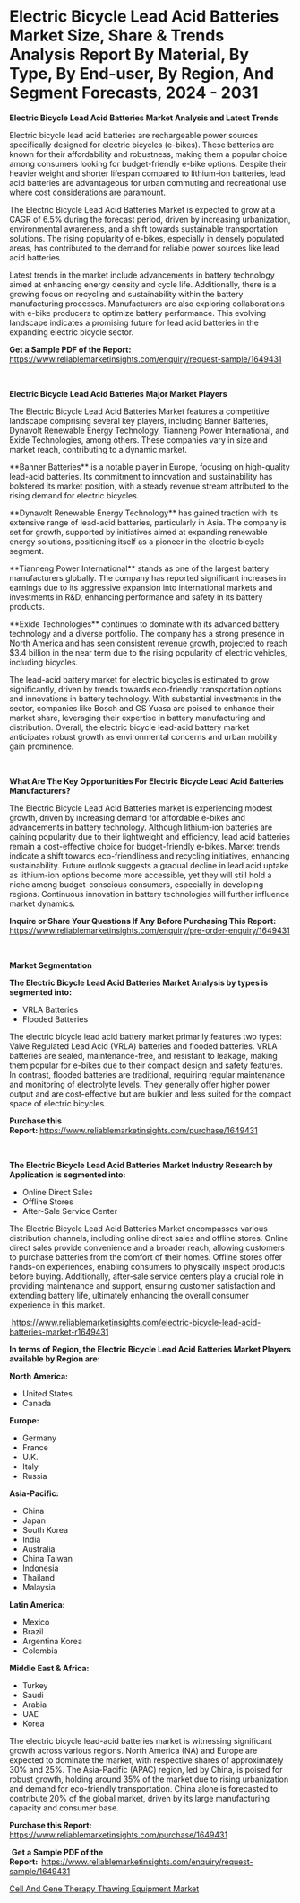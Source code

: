 <p><h1>Electric Bicycle Lead Acid Batteries Market Size, Share & Trends Analysis Report By Material, By Type, By End-user, By Region, And Segment Forecasts, 2024 - 2031</h1></p><p><strong>Electric Bicycle Lead Acid Batteries Market Analysis and Latest Trends</strong></p>
<p><p>Electric bicycle lead acid batteries are rechargeable power sources specifically designed for electric bicycles (e-bikes). These batteries are known for their affordability and robustness, making them a popular choice among consumers looking for budget-friendly e-bike options. Despite their heavier weight and shorter lifespan compared to lithium-ion batteries, lead acid batteries are advantageous for urban commuting and recreational use where cost considerations are paramount.</p><p>The Electric Bicycle Lead Acid Batteries Market is expected to grow at a CAGR of 6.5% during the forecast period, driven by increasing urbanization, environmental awareness, and a shift towards sustainable transportation solutions. The rising popularity of e-bikes, especially in densely populated areas, has contributed to the demand for reliable power sources like lead acid batteries.</p><p>Latest trends in the market include advancements in battery technology aimed at enhancing energy density and cycle life. Additionally, there is a growing focus on recycling and sustainability within the battery manufacturing processes. Manufacturers are also exploring collaborations with e-bike producers to optimize battery performance. This evolving landscape indicates a promising future for lead acid batteries in the expanding electric bicycle sector.</p></p>
<p><strong>Get a Sample PDF of the Report:&nbsp;</strong> <a href="https://www.reliablemarketinsights.com/enquiry/request-sample/1649431?utm_campaign=1789&utm_medium=2&utm_source=Github&utm_content=ia&utm_term=29122024&utm_id=electric-bicycle-lead-acid-batteries">https://www.reliablemarketinsights.com/enquiry/request-sample/1649431</a></p>
<p>&nbsp;</p>
<p><strong>Electric Bicycle Lead Acid Batteries Major Market Players</strong></p>
<p><p>The Electric Bicycle Lead Acid Batteries Market features a competitive landscape comprising several key players, including Banner Batteries, Dynavolt Renewable Energy Technology, Tianneng Power International, and Exide Technologies, among others. These companies vary in size and market reach, contributing to a dynamic market.</p><p>**Banner Batteries** is a notable player in Europe, focusing on high-quality lead-acid batteries. Its commitment to innovation and sustainability has bolstered its market position, with a steady revenue stream attributed to the rising demand for electric bicycles.</p><p>**Dynavolt Renewable Energy Technology** has gained traction with its extensive range of lead-acid batteries, particularly in Asia. The company is set for growth, supported by initiatives aimed at expanding renewable energy solutions, positioning itself as a pioneer in the electric bicycle segment.</p><p>**Tianneng Power International** stands as one of the largest battery manufacturers globally. The company has reported significant increases in earnings due to its aggressive expansion into international markets and investments in R&D, enhancing performance and safety in its battery products.</p><p>**Exide Technologies** continues to dominate with its advanced battery technology and a diverse portfolio. The company has a strong presence in North America and has seen consistent revenue growth, projected to reach $3.4 billion in the near term due to the rising popularity of electric vehicles, including bicycles.</p><p>The lead-acid battery market for electric bicycles is estimated to grow significantly, driven by trends towards eco-friendly transportation options and innovations in battery technology. With substantial investments in the sector, companies like Bosch and GS Yuasa are poised to enhance their market share, leveraging their expertise in battery manufacturing and distribution. Overall, the electric bicycle lead-acid battery market anticipates robust growth as environmental concerns and urban mobility gain prominence.</p></p>
<p>&nbsp;</p>
<p><strong>What Are The Key Opportunities For Electric Bicycle Lead Acid Batteries Manufacturers?</strong></p>
<p><p>The Electric Bicycle Lead Acid Batteries market is experiencing modest growth, driven by increasing demand for affordable e-bikes and advancements in battery technology. Although lithium-ion batteries are gaining popularity due to their lightweight and efficiency, lead acid batteries remain a cost-effective choice for budget-friendly e-bikes. Market trends indicate a shift towards eco-friendliness and recycling initiatives, enhancing sustainability. Future outlook suggests a gradual decline in lead acid uptake as lithium-ion options become more accessible, yet they will still hold a niche among budget-conscious consumers, especially in developing regions. Continuous innovation in battery technologies will further influence market dynamics.</p></p>
<p><strong>Inquire or Share Your Questions If Any Before Purchasing This Report:</strong> <a href="https://www.reliablemarketinsights.com/enquiry/pre-order-enquiry/1649431?utm_campaign=1789&utm_medium=2&utm_source=Github&utm_content=ia&utm_term=29122024&utm_id=electric-bicycle-lead-acid-batteries">https://www.reliablemarketinsights.com/enquiry/pre-order-enquiry/1649431</a></p>
<p>&nbsp;</p>
<p><strong>Market Segmentation</strong></p>
<p><strong>The Electric Bicycle Lead Acid Batteries Market Analysis by types is segmented into:</strong></p>
<p><ul><li>VRLA Batteries</li><li>Flooded Batteries</li></ul></p>
<p><p>The electric bicycle lead acid battery market primarily features two types: Valve Regulated Lead Acid (VRLA) batteries and flooded batteries. VRLA batteries are sealed, maintenance-free, and resistant to leakage, making them popular for e-bikes due to their compact design and safety features. In contrast, flooded batteries are traditional, requiring regular maintenance and monitoring of electrolyte levels. They generally offer higher power output and are cost-effective but are bulkier and less suited for the compact space of electric bicycles.</p></p>
<p><strong>Purchase this Report:&nbsp;</strong><a href="https://www.reliablemarketinsights.com/purchase/1649431?utm_campaign=1789&utm_medium=2&utm_source=Github&utm_content=ia&utm_term=29122024&utm_id=electric-bicycle-lead-acid-batteries">https://www.reliablemarketinsights.com/purchase/1649431</a></p>
<p>&nbsp;</p>
<p><strong>The Electric Bicycle Lead Acid Batteries Market Industry Research by Application is segmented into:</strong></p>
<p><ul><li>Online Direct Sales</li><li>Offline Stores</li><li>After-Sale Service Center</li></ul></p>
<p><p>The Electric Bicycle Lead Acid Batteries Market encompasses various distribution channels, including online direct sales and offline stores. Online direct sales provide convenience and a broader reach, allowing customers to purchase batteries from the comfort of their homes. Offline stores offer hands-on experiences, enabling consumers to physically inspect products before buying. Additionally, after-sale service centers play a crucial role in providing maintenance and support, ensuring customer satisfaction and extending battery life, ultimately enhancing the overall consumer experience in this market.</p></p>
<p><a href="https://www.reliablemarketinsights.com/electric-bicycle-lead-acid-batteries-market-r1649431?utm_campaign=1789&utm_medium=2&utm_source=Github&utm_content=ia&utm_term=29122024&utm_id=electric-bicycle-lead-acid-batteries">&nbsp;https://www.reliablemarketinsights.com/electric-bicycle-lead-acid-batteries-market-r1649431</a></p>
<p><strong>In terms of Region, the Electric Bicycle Lead Acid Batteries Market Players available by Region are:</strong></p>
<p>
    <p> <strong> North America: </strong>
        <ul>
            <li>United States</li>
            <li>Canada</li>
        </ul>
        </p> 
    <p> <strong> Europe: </strong>
        <ul>
            <li>Germany</li>
            <li>France</li>
            <li>U.K.</li>
            <li>Italy</li>
            <li>Russia</li>
        </ul>
        </p> 
    <p> <strong> Asia-Pacific: </strong>
        <ul>
            <li>China</li>
            <li>Japan</li>
            <li>South Korea</li>
            <li>India</li>
            <li>Australia</li>
            <li>China Taiwan</li>
            <li>Indonesia</li>
            <li>Thailand</li>
            <li>Malaysia</li>
        </ul>
        </p> 
    <p> <strong> Latin America: </strong>
        <ul>
            <li>Mexico</li>
            <li>Brazil</li>
            <li>Argentina Korea</li>
            <li>Colombia</li>
        </ul>
        </p> 
    <p> <strong> Middle East & Africa: </strong>
        <ul>
            <li>Turkey</li>
            <li>Saudi</li>
            <li>Arabia</li>
            <li>UAE</li>
            <li>Korea</li>
        </ul>
    </p>
    </p>
<p><p>The electric bicycle lead-acid batteries market is witnessing significant growth across various regions. North America (NA) and Europe are expected to dominate the market, with respective shares of approximately 30% and 25%. The Asia-Pacific (APAC) region, led by China, is poised for robust growth, holding around 35% of the market due to rising urbanization and demand for eco-friendly transportation. China alone is forecasted to contribute 20% of the global market, driven by its large manufacturing capacity and consumer base.</p></p>
<p><strong>Purchase this Report: </strong><a href="https://www.reliablemarketinsights.com/purchase/1649431?utm_campaign=1789&utm_medium=2&utm_source=Github&utm_content=ia&utm_term=29122024&utm_id=electric-bicycle-lead-acid-batteries">https://www.reliablemarketinsights.com/purchase/1649431</a></p>
<p>&nbsp;<strong>Get a Sample PDF of the Report:&nbsp;&nbsp;</strong><a href="https://www.reliablemarketinsights.com/enquiry/request-sample/1649431?utm_campaign=1789&utm_medium=2&utm_source=Github&utm_content=ia&utm_term=29122024&utm_id=electric-bicycle-lead-acid-batteries">https://www.reliablemarketinsights.com/enquiry/request-sample/1649431</a></p>
<p><strong></strong></p>
<p><p><a href="https://github.com/mookiesville/Market-Research-Report-List-1/blob/main/cell-and-gene-therapy-thawing-equipment-market.md?utm_campaign=1789&utm_medium=2&utm_source=Github&utm_content=ia&utm_term=29122024&utm_id=electric-bicycle-lead-acid-batteries">Cell And Gene Therapy Thawing Equipment Market</a></p></p>